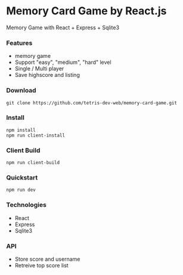 # Memory Card Game by React.js
Memory Game with React + Express + Sqlite3

### Features
- memory game
- Support "easy", "medium", "hard" level 
- Single / Multi player
- Save highscore and listing

### Download

    git clone https://github.com/tetris-dev-web/memory-card-game.git

### Install

    npm install
    npm run client-install

### Client Build

    npm run client-build

### Quickstart

    npm run dev

### Technologies

- React
- Express
- Sqlite3

### API

- Store score and username
- Retreive top score list
